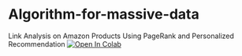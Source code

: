 # Algorithm-for-massive-data
Link Analysis on Amazon Products Using PageRank and Personalized Recommendation 
[![Open In Colab](https://colab.research.google.com/assets/colab-badge.svg)](https://colab.research.google.com/github/samford12/Algorithm-for-massive-data/blob/main/link_analysis_Project_Final.ipynb)
